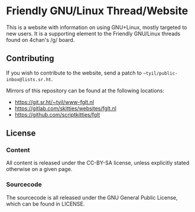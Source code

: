 # Friendly GNU/Linux Thread/Website

This is a website with information on using GNU+Linux, mostly targeted to new
users. It is a supporting element to the Friendly GNU/Linux threads found on
4chan's /g/ board.

## Contributing

If you wish to contribute to the website, send a patch to
`~tyil/public-inbox@lists.sr.ht`.

Mirrors of this repository can be found at the following locations:

- https://git.sr.ht/~tyil/www-fglt.nl
- https://gitlab.com/skitties/websites/fglt.nl
- https://github.com/scriptkitties/fglt

## License

### Content

All content is released under the CC-BY-SA license, unless explicitly stated
otherwise on a given page.

### Sourcecode

The sourcecode is all released under the GNU General Public License, which can
be found in LICENSE.

